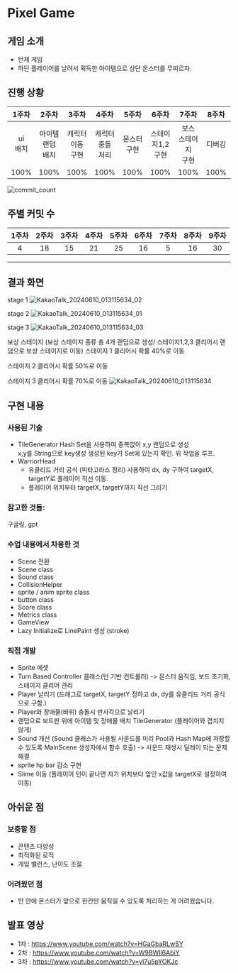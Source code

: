 Pixel Game
=============
## 게임 소개
+ 턴제 게임
+ 하단 플레이어를 날려서 획득한 아이템으로 상단 몬스터를 무찌르자.
## 진행 상황
| 1주차   | 2주차       | 3주차        | 4주차         | 5주차     | 6주차            | 7주차          | 8주차  | 9주차  |
|:-------:|:-----------:|:------------:|:-------------:|:---------:|:----------------:|:--------------:|:------:|:------:|
| ui<br>배치  | 아이템<br>랜덤 배치 | 캐릭터 이동<br>구현 | 캐릭터<br>충돌 처리 | 몬스터<br>구현 | 스테이지1,2<br>구현 | 보스 스테이지<br>구현 |디버깅|디버깅|
| 100%  | 100% | 100% | 100% |100% | 100% | 100% | 100% | 100% |


![commit_count](https://github.com/ojh6507/SPGTermProject/assets/45549589/956e1025-35a6-43e5-85b7-36ac1236379a)



## 주별 커밋 수
| 1주차   | 2주차       | 3주차        | 4주차         | 5주차     | 6주차            | 7주차          | 8주차  | 9주차  |
|:-------:|:-----------:|:------------:|:-------------:|:---------:|:----------------:|:--------------:|:------:|:------:|
| 4  | 18 | 15 | 21 | 25 | 16 |5 |16|30
*******
##  결과 화면
stage 1
![KakaoTalk_20240610_013115634_02](https://github.com/ojh6507/SPGTermProject/assets/45549589/47839139-e988-426a-8884-d74257b5fb3b)

stage 2
![KakaoTalk_20240610_013115634_01](https://github.com/ojh6507/SPGTermProject/assets/45549589/727120fb-3889-4484-a2c9-0b87d2650a48)

stage 3
![KakaoTalk_20240610_013115634_03](https://github.com/ojh6507/SPGTermProject/assets/45549589/903d2d53-bbd4-4db5-b300-55fc076f9a8a)

보상 스테이지 (보상 스테이지 종류 총 4개 랜덤으로 생성/ 스테이지1,2,3 클리어시 랜덤으로 보상 스테이지로 이동)
스테이지 1 클리어시 확률 40%로 이동

스테이지 2 클리어시 확률 50%로 이동

스테이지 3 클리어시 확률 70%로 이동 
![KakaoTalk_20240610_013115634](https://github.com/ojh6507/SPGTermProject/assets/45549589/4034b3dd-40d0-44c4-9f52-5935cb5b2fa5)

## 구현 내용
### 사용된 기술
+ TileGenerator
  Hash Set을 사용하여 중복없이 x,y 랜덤으로 생성  
  x,y를 String으로 key생성
  생성된 key가 Set에 있는지 확인.
  위 작업을 루프.
+ WarriorHead
  + 유클리드 거리 공식 (피타고라스 정리) 사용하여 dx, dy 구하여 targetX, targetY로 플레이어 직선 이동.
  + 플레이어 위치부터 targetX, targetY까지 직선 그리기
### 참고한 것들:
구글링, gpt
### 수업 내용에서 차용한 것
+ Scene 전환
+ Scene class
+ Sound class
+ CollisionHelper
+ sprite / anim sprite class
+ button class
+ Score class
+ Metrics class
+ GameView
+ Lazy Initialize로 LinePaint 생성 (stroke)

### 직접 개발
+ Sprite 에셋
+ Turn Based Controller 클래스(턴 기반 컨트롤러) -> 몬스터 움직임, 보드 초기화, 스테이지 클리어 관리
+ Player 날리기 (드래그로 targetX, targetY 정하고 dx, dy를 유클리드 거리 공식으로 구함.)
+ Player와 장애물(바위) 충돌시 반사각으로 날리기
+ 랜덤으로  보드판 위에 아이템 및 장애물 배치 TileGenerator (플레이어와 겹치지 않게)
+ Sound 개선 (Sound 클래스가 사용될 사운드를 미리 Pool과 Hash Map에 저장할 수 있도록 MainScene 생성자에서 함수 호출) -> 사운드 재생시 딜레이 되는 문제 해결
+ sprite hp bar 감소 구현
+ Slime 이동 (플레이어 턴이 끝나면 자기 위치보다 앞인 x값을 targetX로 설정하여 이동)

## 아쉬운 점
### 보충할 점
+ 콘텐츠 다양성
+ 최적화된 로직
+ 게임 밸런스, 난이도 조절
### 어려웠던 점
+ 턴 안에 몬스터가 앞으로 한칸만 움직일 수 있도록 처리하는 게 어려웠습니다.

## 발표 영상
+ 1차 : https://www.youtube.com/watch?v=HGaGbaRLwSY
+ 2차 : https://www.youtube.com/watch?v=W9BWIl6AbiY
+ 3차 : https://www.youtube.com/watch?v=yl7u5pYOKJc

